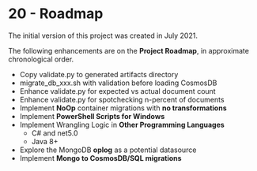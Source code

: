 # 20 - Roadmap

The initial version of this project was created in July 2021.

The following enhancements are on the **Project Roadmap**, in approximate
chronological order.

- Copy validate.py to generated artifacts directory
- migrate_db_xxx.sh with validation before loading CosmosDB
- Enhance validate.py for expected vs actual document count
- Enhance validate.py for spotchecking n-percent of documents
- Implement **NoOp** container migrations with **no transformations**
- Implement **PowerShell Scripts for Windows**
- Implement Wrangling Logic in **Other Programming Languages**
  - C# and net5.0
  - Java 8+
- Explore the MongoDB **oplog** as a potential datasource
- Implement **Mongo to CosmosDB/SQL migrations**
